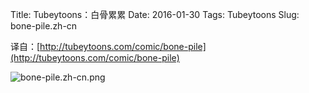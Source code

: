 Title: Tubeytoons：白骨累累
Date: 2016-01-30
Tags: Tubeytoons
Slug: bone-pile.zh-cn

译自：[http://tubeytoons.com/comic/bone-pile](http://tubeytoons.com/comic/bone-pile)


![bone-pile.zh-cn.png](/static/images/comics/bone-pile.zh-cn.png)
